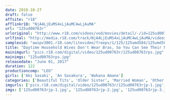```yaml
---
date: 2018-10-27
draft: false
affsite: "r18"
afflinkr18: "NjA4LjEuMS4xLjAuMC4wLjAuMA"
url: "125ud00763r"
urloriginal: "http://www.r18.com/videos/vod/movies/detail/-/id=125ud00763r"
urlfinal: "http://media.r18.com/track/NjA4LjEuMS4xLjAuMC4wLjAuMA/videos/vod/movies/detail/-/id=125ud00763r"
samplevid: "awspv3001.r18.com/litevideo/freepv/1/125/125umd584/125umd584_dmb_w.mp4"
title: "Daytime Household Wives Don't Wear Bras, So You Can See Their Nipples!! So Nice, You'll Want To Look Twice At These Young And Pretty Ladies The Married Woman Next Door Has See Through Hot Nipples!! And When I Found Myself Staring At Those Rock Hard Nipples... 2"
mainimgurl: "pics.r18.com/digital/video/125ud00763r/125ud00763rps.jpg"
mainimgs: "125ud00763rps.jpg"
releasedate: "June 01, 2017"
duration: 122
productioncomp: "LEO"
girls: ['Aki Sasaki', 'An Sasakura', 'Wakana Amane']
categories: ['Beautiful Tits', 'Older Sister', 'Married Woman', 'Other Fetishes', 'Hi-Def']
imgurls: ['pics.r18.com/digital/video/125ud00763r/125ud00763rjp-1.jpg', 'pics.r18.com/digital/video/125ud00763r/125ud00763rjp-2.jpg', 'pics.r18.com/digital/video/125ud00763r/125ud00763rjp-3.jpg', 'pics.r18.com/digital/video/125ud00763r/125ud00763rjp-4.jpg', 'pics.r18.com/digital/video/125ud00763r/125ud00763rjp-5.jpg', 'pics.r18.com/digital/video/125ud00763r/125ud00763rjp-6.jpg', 'pics.r18.com/digital/video/125ud00763r/125ud00763rjp-7.jpg', 'pics.r18.com/digital/video/125ud00763r/125ud00763rjp-8.jpg', 'pics.r18.com/digital/video/125ud00763r/125ud00763rjp-9.jpg', 'pics.r18.com/digital/video/125ud00763r/125ud00763rjp-10.jpg', 'pics.r18.com/digital/video/125ud00763r/125ud00763rjp-11.jpg', 'pics.r18.com/digital/video/125ud00763r/125ud00763rjp-12.jpg', 'pics.r18.com/digital/video/125ud00763r/125ud00763rjp-13.jpg', 'pics.r18.com/digital/video/125ud00763r/125ud00763rjp-14.jpg', 'pics.r18.com/digital/video/125ud00763r/125ud00763rjp-15.jpg', 'pics.r18.com/digital/video/125ud00763r/125ud00763rjp-16.jpg', 'pics.r18.com/digital/video/125ud00763r/125ud00763rjp-17.jpg', 'pics.r18.com/digital/video/125ud00763r/125ud00763rjp-18.jpg', 'pics.r18.com/digital/video/125ud00763r/125ud00763rjp-19.jpg', 'pics.r18.com/digital/video/125ud00763r/125ud00763rjp-20.jpg']
imgs: ['125ud00763rjp-1.jpg', '125ud00763rjp-2.jpg', '125ud00763rjp-3.jpg', '125ud00763rjp-4.jpg', '125ud00763rjp-5.jpg', '125ud00763rjp-6.jpg', '125ud00763rjp-7.jpg', '125ud00763rjp-8.jpg', '125ud00763rjp-9.jpg', '125ud00763rjp-10.jpg', '125ud00763rjp-11.jpg', '125ud00763rjp-12.jpg', '125ud00763rjp-13.jpg', '125ud00763rjp-14.jpg', '125ud00763rjp-15.jpg', '125ud00763rjp-16.jpg', '125ud00763rjp-17.jpg', '125ud00763rjp-18.jpg', '125ud00763rjp-19.jpg', '125ud00763rjp-20.jpg']
---
```

